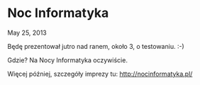 Noc Informatyka 
===============
May 25, 2013 

Będę prezentował jutro nad ranem, około 3, o testowaniu. :-)

Gdzie? Na Nocy Informatyka oczywiście.

Więcej później, szczegóły imprezy tu: http://nocinformatyka.pl/
